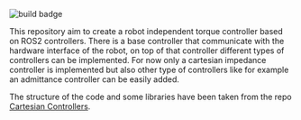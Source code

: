 ![build badge](https://github.com/lucabeber/effort_controller/actions/workflows/industrial_ci_humble_action.yml/badge.svg)

This repository aim to create a robot independent torque controller based on ROS2 controllers. 
There is a base controller that communicate with the hardware interface of the robot, on top of that controller different types of controllers can be implemented. 
For now only a cartesian impedance controller is implemented but also other type of controllers like for example an admittance controller can be easily added. 


The structure of the code and some libraries have been taken from the repo [Cartesian Controllers](https://github.com/fzi-forschungszentrum-informatik/cartesian_controllers).
